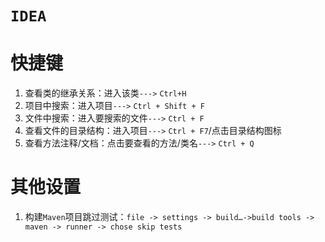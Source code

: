 # `IDEA`
# 快捷键
1. 查看类的继承关系：进入该类`--->` `Ctrl+H`
2. 项目中搜索：进入项目`--->` `Ctrl + Shift + F`
3. 文件中搜索：进入要搜索的文件`--->` `Ctrl + F`
4. 查看文件的目录结构：进入项目`--->` `Ctrl + F7`/点击目录结构图标
5. 查看方法注释/文档：点击要查看的方法/类名`--->` `Ctrl + Q`

# 其他设置

1. 构建`Maven`项目跳过测试：`file -> settings -> build…->build tools -> maven -> runner -> chose skip tests`
